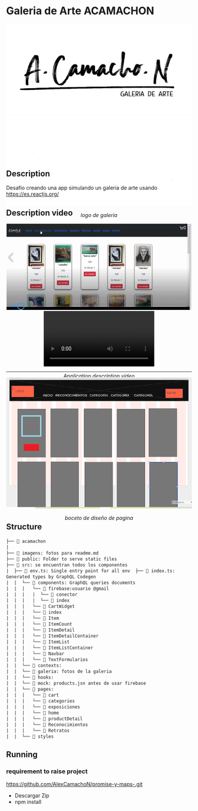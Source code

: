 # Galeria de Arte ACAMACHON

<div align="center" style="height:360px;margin-bottom:32px;">
  <a >
    <img src="./imagenes/logonegro.png">
    <img src="./imagenes/logoblanco.png">
  </a>
  <p><em>logo de galeria</em></p>
</div>

## Description

Desafio creando una app simulando un galeria de arte usando 
https://es.reactjs.org/

## Description video

<div align="center" style="height:360px;margin-bottom:40px;">
  <a href="">
    <img src="./imagenes/readmeapp.gif">
    <video>
    
  </a>
  <p><em>Application description video</em></p>
</div>

---

<div align="center" style="height:360px;margin-bottom:32px;">
  <a >
    <img src="./imagenes/bocetopagina.png">
  </a>
  <p><em>boceto de diseño de pagina</em></p>
</div>

## Structure

```
├── 📁 acamachon
|  
├── 📁 imagens: fotos para readme.md
├── 📁 public: Folder to serve static files
├── 📂 src: se encuentran todos los componentes
|  ├── 📄 env.ts: Single entry point for all env  ├── 📄 index.ts: Generated types by GraphQL Codegen
|  |  └── 📁 components: GraphQL queries documents
|  |  |   └── 📁 firebase:usuario @gmail
|  |  |   |  └── 📁 conector
|  |  |   |  └── 📁 index
|  |  |   └── 📁 CartWidget
|  |  |   └── 📁 index
|  |  |   └── 📁 Item
|  |  |   └── 📁 ItemCount
|  |  |   └── 📁 ItemDetail
|  |  |   └── 📁 ItemDetailContainer
|  |  |   └── 📁 ItemList
|  |  |   └── 📁 ItemListContainer
|  |  |   └── 📁 Navbar
|  |  |   └── 📁 TextFormularios
|  |  └── 📁 contexts: 
|  |  └── 📁 galeria: fotos de la galeria
|  |  └── 📁 hooks: 
|  |  └── 📁 mock: products.jsn antes de usar firebase
|  |  └── 📁 pages: 
|  |  |   └── 📁 cart
|  |  |   └── 📁 categories
|  |  |   └── 📁 exposiciones
|  |  |   └── 📁 home
|  |  |   └── 📁 productDetail
|  |  |   └── 📁 Reconocimientos
|  |  |   └── 📁 Retratos
|  |  └── 📁 styles

```

## Running

### requirement to raise project
https://github.com/AlexCamachoN/promise-y-maps-.git

- Descargar Zip
- npm install


